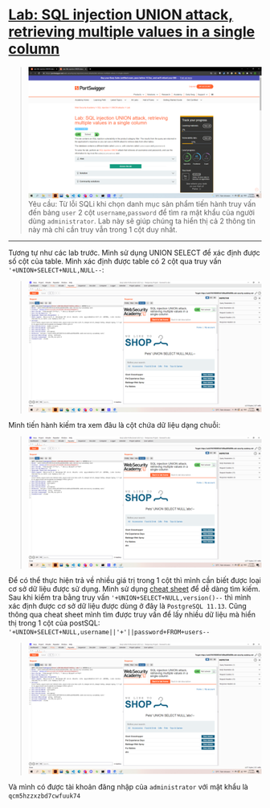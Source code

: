 # [Lab: SQL injection UNION attack, retrieving multiple values in a single column](https://portswigger.net/web-security/sql-injection/union-attacks/lab-retrieve-multiple-values-in-single-column)

> ![](1.png)
> Yêu cầu: Từ lỗi SQLi khi chọn danh mục sản phẩm tiến hành truy vấn đến bảng `user` 2 cột `username`,`password` để tìm ra mật khẩu của người dùng `administrator`. Lab này sẽ giúp chúng ta hiển thị cả 2 thông tin này mà chỉ cần truy vẫn trong 1 cột duy nhất.

---

Tương tự như các lab trước. Mình sử dụng UNION SELECT để xác định được số cột của table. Mình xác định được table có 2 cột qua truy vấn `'+UNION+SELECT+NULL,NULL--`:

> ![](2.png)

Mình tiến hành kiếm tra xem đâu là cột chứa dữ liệu dạng chuỗi:

> ![](3.png)

Để có thể thực hiện trả về nhiều giá trị trong 1 cột thì mình cần biết được loại cơ sở dữ liệu được sử dụng. Mình sử dụng [cheat sheet](https://portswigger.net/web-security/sql-injection/cheat-sheet) để dễ dàng tìm kiếm. Sau khi kiểm tra bằng truy vấn `'+UNION+SELECT+NULL,version()--` thì mình xác định được cơ sở dữ liệu được dùng ở đây là `PostgreSQL 11.13`. Cũng thông qua cheat sheet mình tìm được truy vấn để lấy nhiều dữ liệu mà hiển thị trong 1 cột của postSQL: `'+UNION+SELECT+NULL,username||'+'||password+FROM+users--`

> ![](3.png)

Và mình có được tài khoản đăng nhập của `administrator` với mật khẩu là `qcm5hzzxzbd7cwfuuk74`
